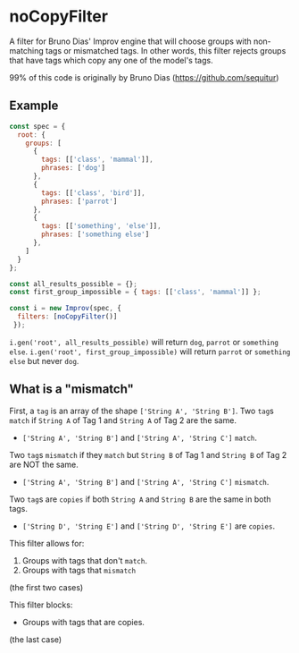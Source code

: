 # noCopyFilter

A filter for Bruno Dias' Improv engine that will choose groups with non-matching tags or mismatched tags. In other words, this filter rejects groups that have tags which copy any one of the model's tags.

99% of this code is originally by Bruno Dias (https://github.com/sequitur)

## Example

```js
const spec = {
  root: {
    groups: [
      {
        tags: [['class', 'mammal']],
        phrases: ['dog']
      },
      {
        tags: [['class', 'bird']],
        phrases: ['parrot']
      },
      {
        tags: [['something', 'else']],
        phrases: ['something else']
      },
    ]
  }
};

const all_results_possible = {};
const first_group_impossible = { tags: [['class', 'mammal']] };

const i = new Improv(spec, {
  filters: [noCopyFilter()]
 });
```

`i.gen('root', all_results_possible)` will return `dog`, `parrot` or `something else`.
`i.gen('root', first_group_impossible)` will return `parrot` or `something else` but never `dog`.

## What is a "mismatch"

First, a `tag` is an array of the shape `['String A', 'String B']`. Two `tag`s `match` if `String A` of Tag 1 and `String A` of Tag 2 are the same. 

 * `['String A', 'String B']` and `['String A', 'String C']` `match`.

Two `tag`s `mismatch` if they `match` but `String B` of Tag 1 and `String B` of Tag 2 are NOT the same. 

* `['String A', 'String B']` and `['String A', 'String C']` `mismatch`.

Two `tag`s are `copies` if both `String A` and `String B` are the same in both tags.

* `['String D', 'String E']` and `['String D', 'String E']` are `copies`.

This filter allows for: 

1) Groups with tags that don't `match`.
2) Groups with tags that `mismatch`

(the first two cases)

This filter blocks:

* Groups with tags that are copies.

(the last case)
